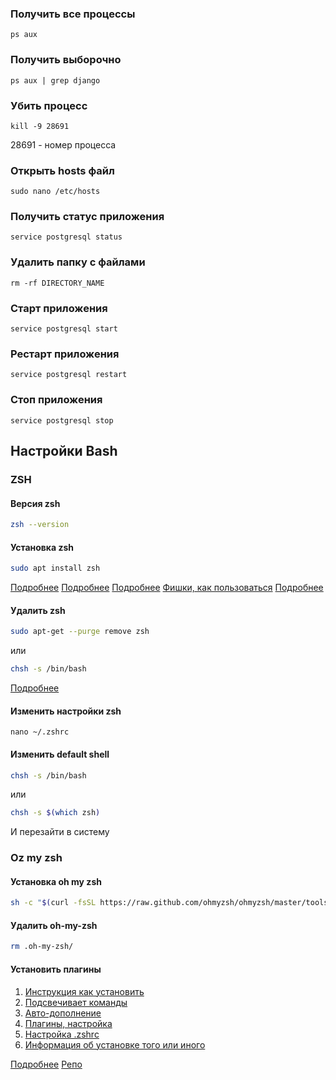 ### Получить все процессы
```
ps aux
```

### Получить выборочно
```
ps aux | grep django
```
    
### Убить процесс
```
kill -9 28691
```
28691 - номер процесса


### Открыть hosts файл
```
sudo nano /etc/hosts
```


### Получить статус приложения
```
service postgresql status
```

### Удалить папку с файлами
```
rm -rf DIRECTORY_NAME
```

### Старт приложения
```
service postgresql start
```

### Рестарт приложения
```
service postgresql restart
```

### Стоп приложения
```
service postgresql stop
```


## Настройки Bash
### ZSH
#### Версия zsh
```bash
zsh --version
```
#### Установка zsh
```bash
sudo apt install zsh
```
[Подробнее](https://losst.ru/nastrojka-zsh-i-oh-my-zsh)
[Подробнее](http://members.wolfram.com/meng/pages/computing/installing_and_configuring/installing_and_configuring_zsh/#.YXkjI5ozZhG)
[Подробнее](https://www.youtube.com/watch?v=HgI_DJEX0rk)
[Фишки, как пользоваться](https://www.youtube.com/watch?v=f3WUVtcR8YE)
[Подробнее]()

#### Удалить zsh
```bash
sudo apt-get --purge remove zsh
```
или
```bash
chsh -s /bin/bash
```
[Подробнее](https://ubuntugeeks.com/questions/156577/remove-zsh-from-ubuntu-16-04)

#### Изменить настройки zsh
```
nano ~/.zshrc
```

#### Изменить default shell
```bash
chsh -s /bin/bash
```
или
```bash
chsh -s $(which zsh)
```
И перезайти в систему

### Oz my zsh
#### Установка oh my zsh
```bash 
sh -c "$(curl -fsSL https://raw.github.com/ohmyzsh/ohmyzsh/master/tools/install.sh)"
```

#### Удалить oh-my-zsh
```bash
rm .oh-my-zsh/
```

#### Установить плагины
1. [Инструкция как установить](https://youtu.be/ZNHkS4EnXhQ)
2. [Подсвечивает команды](https://github.com/zsh-users/zsh-syntax-highlighting/blob/master/INSTALL.md)
3. [Авто-дополнение](https://github.com/zsh-users/zsh-autosuggestions/blob/master/INSTALL.md)
4. [Плагины, настройка](https://losst.ru/nastrojka-zsh-i-oh-my-zsh)
5. [Настройка .zshrc](https://niklan.net/blog/149)
6. [Информация об установке того или иного](https://wiki.rtzra.ru/ubuntu/zsh-oh-my-zsh)


[Подробнее](https://ohmyz.sh/#install)
[Репо](https://github.com/ohmyzsh/ohmyzsh)
